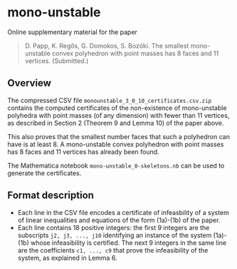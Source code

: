 # mono-unstable

Online supplementary material for the paper
> D. Papp, K. Regős, G. Domokos, S. Bozóki. The smallest mono-unstable convex polyhedron with point masses has 8 faces and 11 vertices. (Submitted.)

## Overview
The compressed CSV file `monounstable_3_0_10_certificates.csv.zip` contains the computed certificates of the non-existence of mono-unstable polyhedra with point masses (of any dimension) with fewer than 11 vertices, as described in Section 2 (Theorem 9 and Lemma 10) of the paper above.

This also proves that the smallest number faces that such a polyhedron can have is at least 8. A mono-unstable convex polyhedron with point masses has 8 faces and 11 vertices has already been found.

The Mathematica notebook `mono-unstable_0-skeletons.nb` can be used to generate the certificates.

## Format description
* Each line in the CSV file encodes a certificate of infeasbility of a system of linear inequalities and equations of the form (1a)-(1b) of the paper.
* Each line contains 18 positive integers: the first 9 integers are the subscripts `j2, j3, ..., j10` identifying an instance of the system (1a)-(1b) whose infeasibility is certified. The next 9 integers in the same line are the coefficients `c1, ..., c9` that prove the infeasibility of the system, as explained in Lemma 6.
